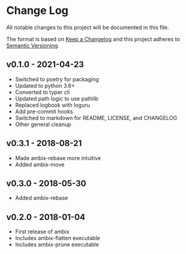# Change Log

All notable changes to this project will be documented in this file.

The format is based on [Keep a Changelog](http://keepachangelog.com/)
and this project adheres to [Semantic Versioning](http://semver.org/).

## v0.1.0 - 2021-04-23
- Switched to poetry for packaging
- Updated to python 3.6+
- Converted to typer cli
- Updated path logic to use pathlib
- Replaced logbook with loguru
- Add pre-commit hooks
- Switched to markdown for README, LICENSE, and CHANGELOG
- Other general cleanup

## v0.3.1 - 2018-08-21
- Made ambix-rebase more intuitive
- Added ambix-move

## v0.3.0 - 2018-05-30
- Added ambix-rebase

## v0.2.0 - 2018-01-04
- First release of ambix
- Includes ambix-flatten executable
- Includes ambix-prune executable
